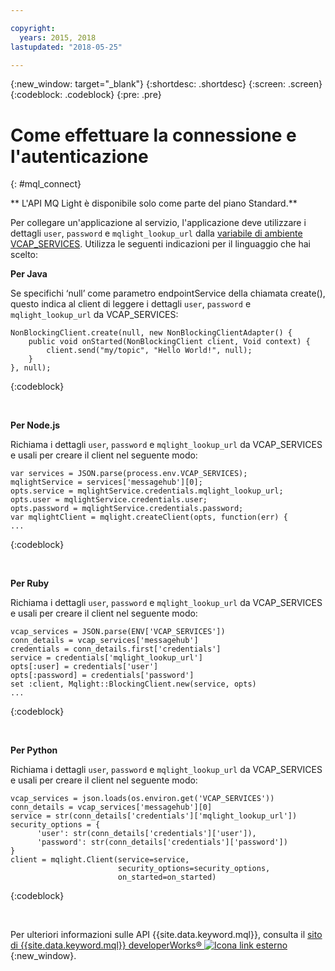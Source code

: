 ```yaml
---

copyright:
  years: 2015, 2018
lastupdated: "2018-05-25"

---
```


{:new_window: target="_blank"}
{:shortdesc: .shortdesc}
{:screen: .screen}
{:codeblock: .codeblock}
{:pre: .pre}

# Come effettuare la connessione e l'autenticazione
{: #mql_connect}

** L'API MQ Light è disponibile solo come parte del piano Standard.**
<br/>

Per collegare un'applicazione al servizio, l'applicazione deve utilizzare i dettagli <code>user</code>,
<code>password</code> e <code>mqlight_lookup_url</code> dalla [variabile di ambiente VCAP_SERVICES](/docs/services/EventStreams/eventstreams127.html). Utilizza le seguenti indicazioni per il linguaggio che hai scelto:

**Per Java**

Se specifichi ‘null’ come parametro endpointService della chiamata create(), questo indica al
client di leggere i dettagli <code>user</code>, <code>password</code> e
<code>mqlight_lookup_url</code> da VCAP_SERVICES:

<pre>
<code>NonBlockingClient.create(null, new NonBlockingClientAdapter<Void>() {
    public void onStarted(NonBlockingClient client, Void context) {
        client.send("my/topic", "Hello World!", null);
    }
}, null);</code>
</pre>
{:codeblock}

<br>

**Per Node.js**

Richiama i dettagli <code>user</code>, <code>password</code> e
<code>mqlight_lookup_url</code> da VCAP_SERVICES e usali per creare il client
nel seguente modo:

<pre>
<code>var services = JSON.parse(process.env.VCAP_SERVICES);
mqlightService = services['messagehub'][0];
opts.service = mqlightService.credentials.mqlight_lookup_url;
opts.user = mqlightService.credentials.user;
opts.password = mqlightService.credentials.password;
var mqlightClient = mqlight.createClient(opts, function(err) {
...</code>
</pre>
{:codeblock}

<br>

**Per Ruby**

Richiama i dettagli <code>user</code>, <code>password</code> e
<code>mqlight_lookup_url</code> da VCAP_SERVICES e usali per creare il client
nel seguente modo:
<pre>
<code>vcap_services = JSON.parse(ENV['VCAP_SERVICES'])
conn_details = vcap_services['messagehub']
credentials = conn_details.first['credentials']
service = credentials['mqlight_lookup_url']
opts[:user] = credentials['user']
opts[:password] = credentials['password']
set :client, Mqlight::BlockingClient.new(service, opts)
...</code>
</pre>
{:codeblock}

<br>

**Per Python**

Richiama i dettagli <code>user</code>, <code>password</code> e
<code>mqlight_lookup_url</code> da VCAP_SERVICES e usali per creare il client
nel seguente modo:
<pre>
<code>vcap_services = json.loads(os.environ.get('VCAP_SERVICES'))
conn_details = vcap_services['messagehub'][0]
service = str(conn_details['credentials']['mqlight_lookup_url'])
security_options = {
      'user': str(conn_details['credentials']['user']),
      'password': str(conn_details['credentials']['password'])
}
client = mqlight.Client(service=service, 
                        security_options=security_options,
                        on_started=on_started)</code>
</pre>
{:codeblock}

<br>

Per ulteriori informazioni sulle API {{site.data.keyword.mql}},
consulta il [sito di {{site.data.keyword.mql}} developerWorks&reg; ![Icona link esterno](../../icons/launch-glyph.svg "Icona link esterno")](https://developer.ibm.com/messaging/mq-light/){:new_window}.
